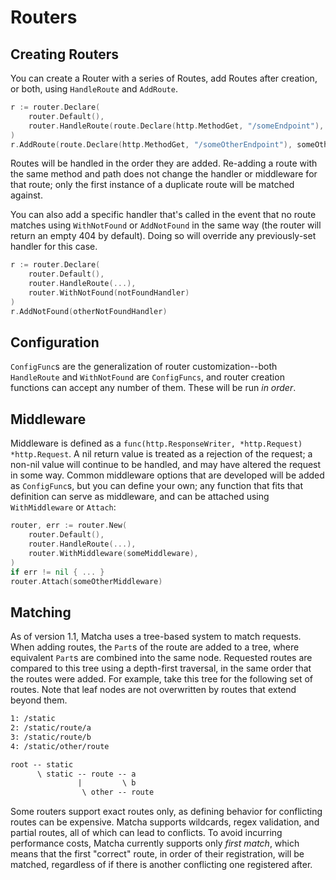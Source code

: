 # Routers

## Creating Routers

You can create a Router with a series of Routes, add Routes after creation, or both, using `HandleRoute` and `AddRoute`.

```go
r := router.Declare(
    router.Default(),
    router.HandleRoute(route.Declare(http.MethodGet, "/someEndpoint"), someHandler)
)
r.AddRoute(route.Declare(http.MethodGet, "/someOtherEndpoint"), someOtherHandler)
```

Routes will be handled in the order they are added. Re-adding a route with the same method and path does not change the handler or middleware for that route; only the first instance of a duplicate route will be matched against.

You can also add a specific handler that's called in the event that no route matches using `WithNotFound` or `AddNotFound` in the same way (the router will return an empty 404 by default). Doing so will override any previously-set handler for this case.

```go
r := router.Declare(
    router.Default(),
    router.HandleRoute(...),
    router.WithNotFound(notFoundHandler)
)
r.AddNotFound(otherNotFoundHandler)
```

## Configuration

`ConfigFunc`s are the generalization of router customization--both `HandleRoute` and `WithNotFound` are `ConfigFuncs`, and router creation functions can accept any number of them. These will be run *in order*.

## Middleware

Middleware is defined as a `func(http.ResponseWriter, *http.Request) *http.Request`. A nil return value is treated as a rejection of the request; a non-nil value will continue to be handled, and may have altered the request in some way. Common middleware options that are developed will be added as `ConfigFunc`s, but you can define your own; any function that fits that definition can serve as middleware, and can be attached using `WithMiddleware` or `Attach`:

```go
router, err := router.New(
    router.Default(),
    router.HandleRoute(...),
    router.WithMiddleware(someMiddleware),
)
if err != nil { ... }
router.Attach(someOtherMiddleware)
```

## Matching

As of version 1.1, Matcha uses a tree-based system to match requests. When adding routes, the `Part`s of the route are added to a tree, where equivalent `Part`s are combined into the same node. Requested routes are compared to this tree using a depth-first traversal, in the same order that the routes were added. For example, take this tree for the following set of routes. Note that leaf nodes are not overwritten by routes that extend beyond them.

```txt
1: /static
2: /static/route/a
3: /static/route/b
4: /static/other/route

root -- static
      \ static -- route -- a
               |         \ b
                \ other -- route
```

Some routers support exact routes only, as defining behavior for conflicting routes can be expensive. Matcha supports wildcards, regex validation, and partial routes, all of which can lead to conflicts. To avoid incurring performance costs, Matcha currently supports only *first match*, which means that the first "correct" route, in order of their registration, will be matched, regardless of if there is another conflicting one registered after.
